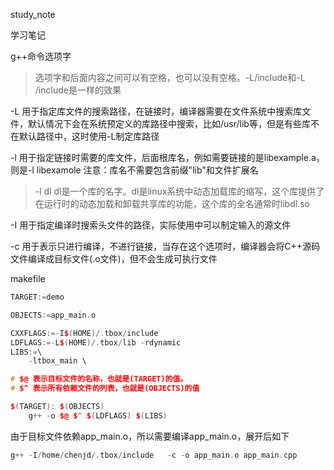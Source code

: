 study_note

学习笔记

g++命令选项字

> 选项字和后面内容之间可以有空格，也可以没有空格。-L/include和-L /include是一样的效果

-L 用于指定库文件的搜索路径，在链接时，编译器需要在文件系统中搜索库文件，默认情况下会在系统预定义的库路径中搜索，比如/usr/lib等，但是有些库不在默认路径中，这时使用-L制定库路径

-l 用于指定链接时需要的库文件，后面根库名，例如需要链接的是libexample.a，则是-l libexamole  注意：库名不需要包含前缀"lib"和文件扩展名

> -l dl dl是一个库的名字。dl是linux系统中动态加载库的缩写，这个库提供了在运行时的动态加载和卸载共享库的功能，这个库的全名通常时libdl.so

-I 用于指定编译时搜索头文件的路径，实际使用中可以制定输入的源文件

-c 用于表示只进行编译，不进行链接，当存在这个选项时，编译器会将C++源码文件编译成目标文件(.o文件)，但不会生成可执行文件


makefile

``` cpp
TARGET:=demo

OBJECTS:=app_main.o

CXXFLAGS:=-I$(HOME)/.tbox/include
LDFLAGS:=-L$(HOME)/.tbox/lib -rdynamic
LIBS:=\
	-ltbox_main \

# $@ 表示目标文件的名称，也就是(TARGET)的值。
# $^ 表示所有依赖文件的列表，也就是(OBJECTS)的值

$(TARGET): $(OBJECTS)
	g++ -o $@ $^ $(LDFLAGS) $(LIBS)
```
由于目标文件依赖app_main.o，所以需要编译app_main.o，展开后如下
``` cpp
g++ -I/home/chenjd/.tbox/include   -c -o app_main.o app_main.cpp
```

